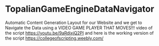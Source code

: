 # TopalianGameEngineDataNavigator
Automatic Content Generation Layout for our Website and we get to Navigate the Data using a VIDEO GAME PLAYER THAT MOVES!!!  video of the script https://youtu.be/9aRdjxjQ2PI   and here is the working version of the script https://collegeofscripting.weebly.com/
